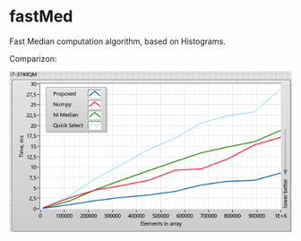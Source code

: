 # fastMed
Fast Median computation algorithm, based on Histograms.

Comparizon:

![image-20231031160812370](assets/image-20231031160812370.png)
